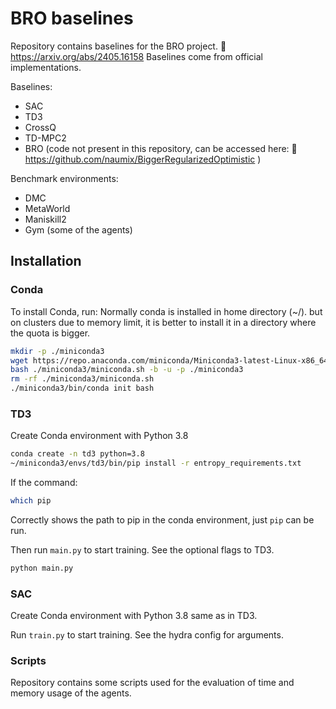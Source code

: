 # BRO baselines
Repository contains baselines for the BRO project.
🔗 https://arxiv.org/abs/2405.16158
Baselines come from official implementations.

Baselines:
- SAC
- TD3
- CrossQ
- TD-MPC2
- BRO (code not present in this repository, can be accessed here:
🔗 https://github.com/naumix/BiggerRegularizedOptimistic
)

Benchmark environments:
- DMC
- MetaWorld
- Maniskill2
- Gym (some of the agents)

## Installation

### Conda
To install Conda, run:
Normally conda is installed in home directory (~/). but on clusters due to memory limit, it is better to install it in
a directory where the quota is bigger.

```bash
mkdir -p ./miniconda3
wget https://repo.anaconda.com/miniconda/Miniconda3-latest-Linux-x86_64.sh -O ./miniconda3/miniconda.sh
bash ./miniconda3/miniconda.sh -b -u -p ./miniconda3
rm -rf ./miniconda3/miniconda.sh
./miniconda3/bin/conda init bash
````

### TD3
Create Conda environment with Python 3.8

```bash
conda create -n td3 python=3.8
~/miniconda3/envs/td3/bin/pip install -r entropy_requirements.txt
```

If the command:
```bash
which pip
```
Correctly shows the path to pip in the conda environment, just `pip` can be run.

Then run `main.py` to start training. See the optional flags to TD3.

```bash
python main.py
```

### SAC
Create Conda environment with Python 3.8 same as in TD3.

Run `train.py` to start training. See the hydra config for arguments.

### Scripts
Repository contains some scripts used for the evaluation of time and memory usage of the agents.
